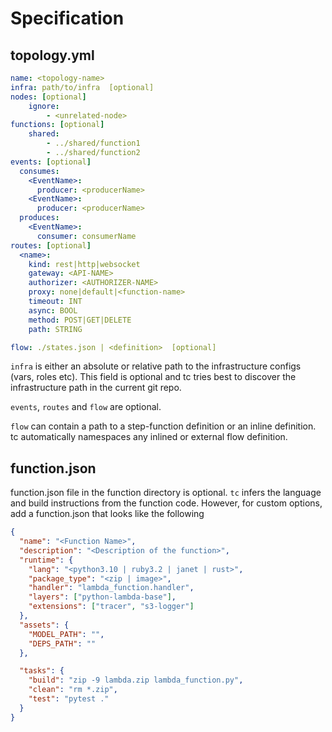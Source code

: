 # Specification

<!-- toc -->

## topology.yml

```yaml
name: <topology-name>
infra: path/to/infra  [optional]
nodes: [optional]
	ignore:
		- <unrelated-node>
functions: [optional]
	shared:
		- ../shared/function1
	    - ../shared/function2
events: [optional]
  consumes:
    <EventName>:
      producer: <producerName>
    <EventName>:
      producer: <producerName>
  produces:
    <EventName>:
      consumer: consumerName
routes: [optional]
  <name>:
	kind: rest|http|websocket
    gateway: <API-NAME>
    authorizer: <AUTHORIZER-NAME>
	proxy: none|default|<function-name>
    timeout: INT
    async: BOOL
    method: POST|GET|DELETE
    path: STRING

flow: ./states.json | <definition>  [optional]
```

`infra` is either an absolute or relative path to the infrastructure configs (vars, roles etc). This field is optional and tc tries best to discover the infrastructure path in the current git repo.

`events`, `routes` and `flow` are optional.

`flow` can contain a path to a step-function definition or an inline definition. tc automatically namespaces any inlined or external flow definition.

## function.json

function.json file in the function directory is optional. `tc` infers the language and build instructions from the function code. However, for custom options, add a function.json that looks like the following


```json
{
  "name": "<Function Name>",
  "description": "<Description of the function>",
  "runtime": {
    "lang": "<python3.10 | ruby3.2 | janet | rust>",
    "package_type": "<zip | image>",
    "handler": "lambda_function.handler",
    "layers": ["python-lambda-base"],
	"extensions": ["tracer", "s3-logger"]
  },
  "assets": {
	"MODEL_PATH": "",
	"DEPS_PATH": ""
  },

  "tasks": {
    "build": "zip -9 lambda.zip lambda_function.py",
    "clean": "rm *.zip",
	"test": "pytest ."
  }
}
```

